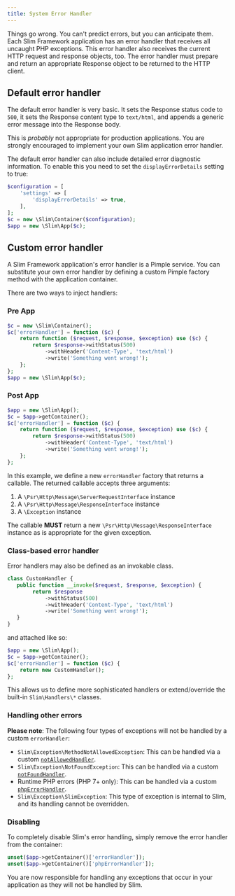 ```yaml
---
title: System Error Handler
---
```


Things go wrong. You can't predict errors, but you can anticipate them. Each Slim Framework application has an error handler that receives all uncaught PHP exceptions. This error handler also receives the current HTTP request and response objects, too. The error handler must prepare and return an appropriate Response object to be returned to the HTTP client.

## Default error handler

The default error handler is very basic. It sets the Response status code to `500`, it sets the Response content type to `text/html`, and appends a generic error message into the Response body.

This is _probably_ not appropriate for production applications. You are strongly encouraged to implement your own Slim application error handler.

The default error handler can also include detailed error diagnostic information. To enable this you need to set the `displayErrorDetails` setting to true:

```php
$configuration = [
    'settings' => [
        'displayErrorDetails' => true,
    ],
];
$c = new \Slim\Container($configuration);
$app = new \Slim\App($c);
```

## Custom error handler

A Slim Framework application's error handler is a Pimple service. You can substitute your own error handler by defining a custom Pimple factory method with the application container.

There are two ways to inject handlers:

### Pre App

```php
$c = new \Slim\Container();
$c['errorHandler'] = function ($c) {
    return function ($request, $response, $exception) use ($c) {
        return $response->withStatus(500)
            ->withHeader('Content-Type', 'text/html')
            ->write('Something went wrong!');
    };
};
$app = new \Slim\App($c);
```

### Post App

```php
$app = new \Slim\App();
$c = $app->getContainer();
$c['errorHandler'] = function ($c) {
    return function ($request, $response, $exception) use ($c) {
        return $response->withStatus(500)
            ->withHeader('Content-Type', 'text/html')
            ->write('Something went wrong!');
    };
};
```

In this example, we define a new `errorHandler` factory that returns a callable. The returned callable accepts three arguments:

1. A `\Psr\Http\Message\ServerRequestInterface` instance
2. A `\Psr\Http\Message\ResponseInterface` instance
3. A `\Exception` instance

The callable **MUST** return a new `\Psr\Http\Message\ResponseInterface` instance as is appropriate for the given exception.

### Class-based error handler

Error handlers may also be defined as an invokable class.

```php
class CustomHandler {
   public function __invoke($request, $response, $exception) {
        return $response
            ->withStatus(500)
            ->withHeader('Content-Type', 'text/html')
            ->write('Something went wrong!');
   }
}
```

and attached like so:

```php
$app = new \Slim\App();
$c = $app->getContainer();
$c['errorHandler'] = function ($c) {
    return new CustomHandler();
};
```

This allows us to define more sophisticated handlers or extend/override the
built-in `Slim\Handlers\*` classes.

### Handling other errors

**Please note**: The following four types of exceptions will not be handled by a custom `errorHandler`:

- `Slim\Exception\MethodNotAllowedException`: This can be handled via a custom [`notAllowedHandler`](../handlers/not-allowed).
- `Slim\Exception\NotFoundException`: This can be handled via a custom [`notFoundHandler`](../handlers/not-found).
- Runtime PHP errors (PHP 7+ only): This can be handled via a custom [`phpErrorHandler`](../handlers/php-error).
- `Slim\Exception\SlimException`: This type of exception is internal to Slim, and its handling cannot be overridden.

### Disabling

To completely disable Slim's error handling, simply remove the error handler from the container:

```php
unset($app->getContainer()['errorHandler']);
unset($app->getContainer()['phpErrorHandler']);
```

You are now responsible for handling any exceptions that occur in your application as they will not be handled by Slim.
